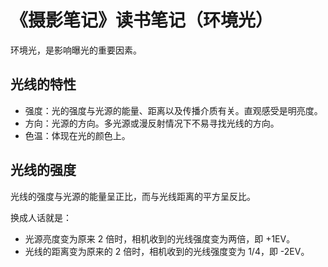 # 《摄影笔记》读书笔记（环境光）

环境光，是影响曝光的重要因素。

## 光线的特性

- 强度：光的强度与光源的能量、距离以及传播介质有关。直观感受是明亮度。
- 方向：光源的方向。多光源或漫反射情况下不易寻找光线的方向。
- 色温：体现在光的颜色上。

## 光线的强度

光线的强度与光源的能量呈正比，而与光线距离的平方呈反比。

换成人话就是：

- 光源亮度变为原来 2 倍时，相机收到的光线强度变为两倍，即 +1EV。
- 光线的距离变为原来的 2 倍时，相机收到的光线强度变为 1/4，即 -2EV。
